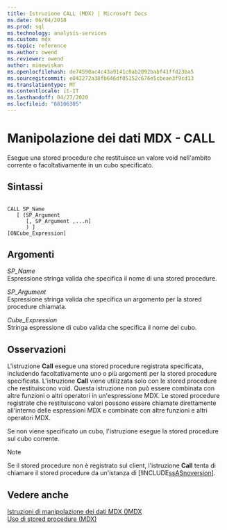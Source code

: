 ```yaml
---
title: Istruzione CALL (MDX) | Microsoft Docs
ms.date: 06/04/2018
ms.prod: sql
ms.technology: analysis-services
ms.custom: mdx
ms.topic: reference
ms.author: owend
ms.reviewer: owend
author: minewiskan
ms.openlocfilehash: de74590ac4c43a9141c0ab2092babf41ffd23ba5
ms.sourcegitcommit: e042272a38fb646df05152c676e5cbeae3f9cd13
ms.translationtype: MT
ms.contentlocale: it-IT
ms.lasthandoff: 04/27/2020
ms.locfileid: "68106305"
---
```

# <a name="mdx-data-manipulation---call"></a>Manipolazione dei dati MDX - CALL


  Esegue una stored procedure che restituisce un valore void nell'ambito corrente o facoltativamente in un cubo specificato.  
  
## <a name="syntax"></a>Sintassi  
  
```  
  
CALL SP_Name   
   [ (SP_Argument   
      [, SP_Argument ,...n]  
      ) ]   
[ONCube_Expression]  
```  
  
## <a name="arguments"></a>Argomenti  
 *SP_Name*  
 Espressione stringa valida che specifica il nome di una stored procedure.  
  
 *SP_Argument*  
 Espressione stringa valida che specifica un argomento per la stored procedure chiamata.  
  
 *Cube_Expression*  
 Stringa espressione di cubo valida che specifica il nome del cubo.  
  
## <a name="remarks"></a>Osservazioni  
 L'istruzione **Call** esegue una stored procedure registrata specificata, includendo facoltativamente uno o più argomenti per la stored procedure specificata. L'istruzione **Call** viene utilizzata solo con le stored procedure che restituiscono void. Questa istruzione non può essere combinata con altre funzioni o altri operatori in un'espressione MDX. Le stored procedure registrate che restituiscono valori possono essere chiamate direttamente all'interno delle espressioni MDX e combinate con altre funzioni e altri operatori MDX.  
  
 Se non viene specificato un cubo, l'istruzione esegue la stored procedure sul cubo corrente.  
  
> [!NOTE]  
>  Se il stored procedure non è registrato sul client, l'istruzione **Call** tenta di chiamare il stored procedure da un'istanza di [!INCLUDE[ssASnoversion](../includes/ssasnoversion-md.md)].  
  
## <a name="see-also"></a>Vedere anche  
 [Istruzioni di manipolazione dei dati MDX &#40;&#41;MDX](../mdx/mdx-data-manipulation-statements-mdx.md)   
 [Uso di stored procedure &#40;MDX&#41;](../mdx/using-stored-procedures-mdx.md)  
  
  
